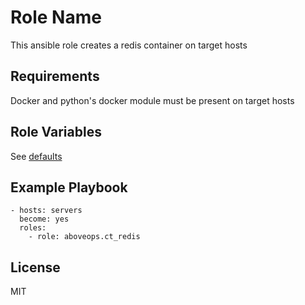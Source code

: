 Role Name
=========

This ansible role creates a redis container on target hosts

Requirements
------------

Docker and python's docker module must be present on target hosts

Role Variables
--------------

See [defaults](defaults/main.yml)

Example Playbook
----------------

```
- hosts: servers
  become: yes
  roles:
    - role: aboveops.ct_redis
```

License
-------

MIT
